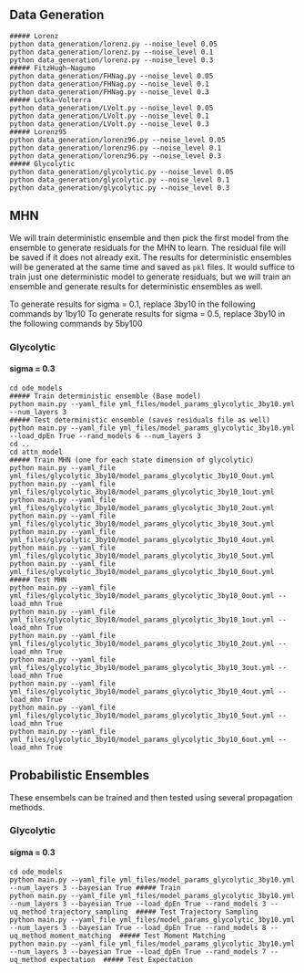 ## Data Generation
```
##### Lorenz
python data_generation/lorenz.py --noise_level 0.05
python data_generation/lorenz.py --noise_level 0.1
python data_generation/lorenz.py --noise_level 0.3
##### FitzHugh–Nagumo 
python data_generation/FHNag.py --noise_level 0.05
python data_generation/FHNag.py --noise_level 0.1
python data_generation/FHNag.py --noise_level 0.3
##### Lotka–Volterra
python data_generation/LVolt.py --noise_level 0.05
python data_generation/LVolt.py --noise_level 0.1
python data_generation/LVolt.py --noise_level 0.3
##### Lorenz95
python data_generation/lorenz96.py --noise_level 0.05
python data_generation/lorenz96.py --noise_level 0.1
python data_generation/lorenz96.py --noise_level 0.3
##### Glycolytic
python data_generation/glycolytic.py --noise_level 0.05
python data_generation/glycolytic.py --noise_level 0.1
python data_generation/glycolytic.py --noise_level 0.3
```

## MHN 

We will train deterministic ensemble and then pick the first model from the ensemble to generate residuals for the MHN to learn. The residual file will be saved if it does not already exit. The results for deterministic ensembles will be generated at the same time and saved as `pkl` files. It would suffice to train just one deterministic model to generate residuals, but we will train an ensemble and generate results for deterministic ensembles as well. 

To generate results for sigma = 0.1, replace 3by10 in the following commands by 1by10
To generate results for sigma = 0.5, replace 3by10 in the following commands by 5by100

### Glycolytic

#### sigma = 0.3
```
cd ode_models
##### Train deterministic ensemble (Base model)
python main.py --yaml_file yml_files/model_params_glycolytic_3by10.yml --num_layers 3
##### Test deterministic ensemble (saves residuals file as well)
python main.py --yaml_file yml_files/model_params_glycolytic_3by10.yml --load_dpEn True --rand_models 6 --num_layers 3
cd ..
cd attn_model
##### Train MHN (one for each state dimension of glycolytic)
python main.py --yaml_file yml_files/glycolytic_3by10/model_params_glycolytic_3by10_0out.yml
python main.py --yaml_file yml_files/glycolytic_3by10/model_params_glycolytic_3by10_1out.yml
python main.py --yaml_file yml_files/glycolytic_3by10/model_params_glycolytic_3by10_2out.yml
python main.py --yaml_file yml_files/glycolytic_3by10/model_params_glycolytic_3by10_3out.yml
python main.py --yaml_file yml_files/glycolytic_3by10/model_params_glycolytic_3by10_4out.yml
python main.py --yaml_file yml_files/glycolytic_3by10/model_params_glycolytic_3by10_5out.yml
python main.py --yaml_file yml_files/glycolytic_3by10/model_params_glycolytic_3by10_6out.yml
##### Test MHN
python main.py --yaml_file yml_files/glycolytic_3by10/model_params_glycolytic_3by10_0out.yml --load_mhn True
python main.py --yaml_file yml_files/glycolytic_3by10/model_params_glycolytic_3by10_1out.yml --load_mhn True
python main.py --yaml_file yml_files/glycolytic_3by10/model_params_glycolytic_3by10_2out.yml --load_mhn True
python main.py --yaml_file yml_files/glycolytic_3by10/model_params_glycolytic_3by10_3out.yml --load_mhn True
python main.py --yaml_file yml_files/glycolytic_3by10/model_params_glycolytic_3by10_4out.yml --load_mhn True
python main.py --yaml_file yml_files/glycolytic_3by10/model_params_glycolytic_3by10_5out.yml --load_mhn True
python main.py --yaml_file yml_files/glycolytic_3by10/model_params_glycolytic_3by10_6out.yml --load_mhn True
```

## Probabilistic Ensembles

These ensembels can be trained and then tested using several propagation methods. 

### Glycolytic

#### sigma = 0.3

```
cd ode_models
python main.py --yaml_file yml_files/model_params_glycolytic_3by10.yml --num_layers 3 --bayesian True ##### Train
python main.py --yaml_file yml_files/model_params_glycolytic_3by10.yml --num_layers 3 --bayesian True --load_dpEn True --rand_models 3 --uq_method trajectory_sampling  ##### Test Trajectory Sampling
python main.py --yaml_file yml_files/model_params_glycolytic_3by10.yml --num_layers 3 --bayesian True --load_dpEn True --rand_models 8 --uq_method moment_matching  ##### Test Moment Matching
python main.py --yaml_file yml_files/model_params_glycolytic_3by10.yml --num_layers 3 --bayesian True --load_dpEn True --rand_models 7 --uq_method expectation  ##### Test Expectation
```


